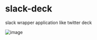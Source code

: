 # slack-deck
slack wrapper application like twitter deck

![image](https://user-images.githubusercontent.com/15795655/117739026-56da6c80-b238-11eb-8aa4-6a24c5fdd6d3.png)
